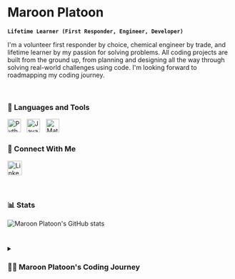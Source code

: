 <!-- Intro Section -->
<h1> Maroon Platoon </h1>
<p>
  
**`Lifetime Learner (First Responder, Engineer, Developer)`**
  
I'm a volunteer first responder by choice, chemical engineer by trade, and lifetime learner by my passion for solving problems. All coding projects are built from the ground up, from planning and designing all the way through solving real-world challenges using code. I'm looking forward to roadmapping my coding journey.
</p>
<br />

<!-- Languages and Tools section -->
<h3> 🧰 Languages and Tools</h3>
<img align="left" alt="Python" width="30px" style="padding-right:10px;" src="https://cdn.jsdelivr.net/gh/devicons/devicon/icons/python/python-original.svg" />
<img align="left" alt="Java" width="30px" style="padding-right:10px;" src="https://cdn.jsdelivr.net/gh/devicons/devicon/icons/java/java-original.svg" />
<img align="left" alt="Matlab" width="30px" style="padding-right:10px;" src="https://cdn.jsdelivr.net/gh/devicons/devicon/icons/matlab/matlab-original.svg" />
<br />
<br />

<!-- Social icons section -->
<h3> 🤝 Connect With Me </h3>
<p align="left">
<a href="https://www.linkedin.com/in/james-d-caruso/"><img width="32px" alt="LinkedIn" title="LinkedIn" src="https://i.imgur.com/yRpa1dQ.png"/></a>
  &#8287;&#8287;&#8287;&#8287;&#8287;
</p>
<br />

<!-- Social badges section -->
<!-- Badges with custom icons - https://github.com/DenverCoder1/custom-icon-badges -->
<!-- View counter - https://github.com/DenverCoder1/Simple-View-Counter -->

<!-- Multi Line Comment begins here... TODO 
<h2>Connect With Me</h2>
<p align="center">
<a href="https://github.com/DenverCoder1?tab=repositories&sort=stargazers">
    <img alt="total stars" title="Total stars on GitHub" src="https://custom-icon-badges.demolab.com/github/stars/DenverCoder1?color=55960c&style=for-the-badge&labelColor=488207&logo=star"/></a>
  <a href="https://github.com/DenverCoder1?tab=followers">
    <img alt="followers" title="Follow me on Github" src="https://custom-icon-badges.demolab.com/github/followers/DenverCoder1?color=236ad3&labelColor=1155ba&style=for-the-badge&logo=person-add&label=Follow&logoColor=white"/></a>
  <a href="https://github.com/DenverCoder1/Simple-View-Counter">
    <img alt="views" title="GitHub profile views" src="https://freshidea.com/jonah/app/DenverCoder1-profile-views"/></a>
</p>
End TODO -->

<h3> 📊 Stats </h3>

![Maroon Platoon's GitHub stats](https://github-readme-stats.vercel.app/api?username=MaroonPlatoon&show_icons=true&theme=gruvbox)

<!-- ![GitHub Streak](https://streak-stats.demolab.com?user=MaroonPlatoon&theme=gruvbox&border_radius=4.5) -->

#

<details>
 <summary><h3>👨‍💻 Maroon Platoon's Coding Journey </h3></summary>
<p>While registering for classes during my chemical engineering undergraduate degree, I realized I needed to fill an elective. The only one that fit into my schedule of classes, research, and volunteering was an entry level computer science class. I thought "Why not?" and signed up for an entry level programming class in Java.</p>
  <p>As someone with a lifelong passion for learning, I quickly became interested in learning all I could in the OOP class. Intent on puting the course material to proactice, I began building a game in Unity while learning C#. When the class ended, my coding went on the backburner as I focused on finishing college and completing a masters degree in engineering. Now that I've settled into a career, I'm revisting my passsion for coding through learning python and it's applications with data science. I'm excited to continue my passion for lifelong learning and leverage the skillset I build to grow my career.</p>
